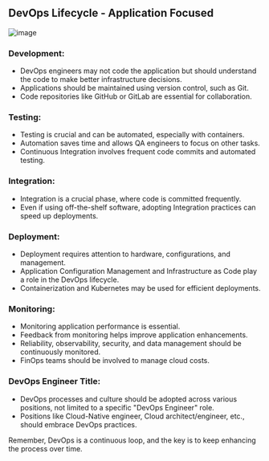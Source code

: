 ## DevOps Lifecycle - Application Focused
![image](https://github.com/whoami-anoint/DevOps/assets/72187543/0b908897-c3c8-45af-844d-d8bb45275f37)


### Development:
- DevOps engineers may not code the application but should understand the code to make better infrastructure decisions.
- Applications should be maintained using version control, such as Git.
- Code repositories like GitHub or GitLab are essential for collaboration.

### Testing:
- Testing is crucial and can be automated, especially with containers.
- Automation saves time and allows QA engineers to focus on other tasks.
- Continuous Integration involves frequent code commits and automated testing.

### Integration:
- Integration is a crucial phase, where code is committed frequently.
- Even if using off-the-shelf software, adopting Integration practices can speed up deployments.

### Deployment:
- Deployment requires attention to hardware, configurations, and management.
- Application Configuration Management and Infrastructure as Code play a role in the DevOps lifecycle.
- Containerization and Kubernetes may be used for efficient deployments.

### Monitoring:
- Monitoring application performance is essential.
- Feedback from monitoring helps improve application enhancements.
- Reliability, observability, security, and data management should be continuously monitored.
- FinOps teams should be involved to manage cloud costs.

### DevOps Engineer Title:
- DevOps processes and culture should be adopted across various positions, not limited to a specific "DevOps Engineer" role.
- Positions like Cloud-Native engineer, Cloud architect/engineer, etc., should embrace DevOps practices.

Remember, DevOps is a continuous loop, and the key is to keep enhancing the process over time.
